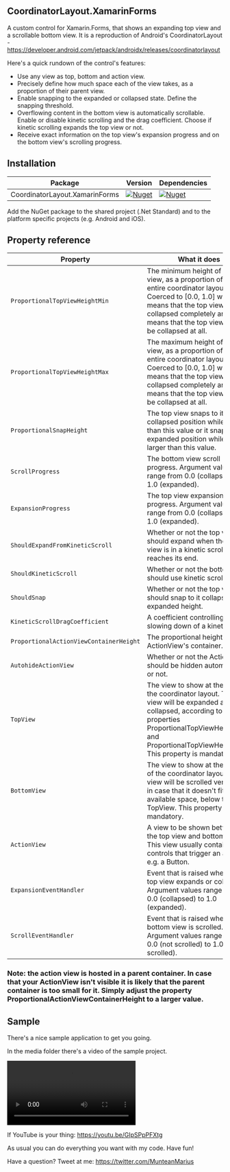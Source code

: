 ## CoordinatorLayout.XamarinForms

A custom control for Xamarin.Forms, that shows an expanding top view and a scrollable bottom view. It is a reproduction of Android's CoordinatorLayout - https://developer.android.com/jetpack/androidx/releases/coordinatorlayout

Here's a quick rundown of the control's features:

- Use any view as top, bottom and action view.
- Precisely define how much space each of the view takes, as a proportion of their parent view.
- Enable snapping to the expanded or collapsed state. Define the snapping threshold.
- Overflowing content in the bottom view is automatically scrollable. Enable or disable kinetic scrolling and the drag coefficient. Choose if kinetic scrolling expands the top view or not.
- Receive exact information on the top view's expansion progress and on the bottom view's scrolling progress.

## Installation

| Package                        | Version                                                                                                                                      | Dependencies                                                                                                     |
| ------------------------------ | -------------------------------------------------------------------------------------------------------------------------------------------- | ---------------------------------------------------------------------------------------------------------------- |
| CoordinatorLayout.XamarinForms | [![Nuget](https://img.shields.io/nuget/vpre/CoordinatorLayout.XamarinForms)](https://www.nuget.org/packages/CoordinatorLayout.XamarinForms/) | [![Nuget](https://img.shields.io/badge/Xamarin.Forms-v4.5-green)](https://www.nuget.org/packages/Xamarin.Forms/) |

Add the NuGet package to the shared project (.Net Standard) and to the platform specific projects (e.g. Android and iOS).

## Property reference

| Property                                | What it does                                                                                                                                                                                                                          |
| --------------------------------------- | ------------------------------------------------------------------------------------------------------------------------------------------------------------------------------------------------------------------------------------- |
| `ProportionalTopViewHeightMin`          | The minimum height of the top view, as a proportion of the entire coordinator layout. Coerced to [0.0, 1.0] where 0.0 means that the top view can be collapsed completely and 1.0 means that the top view cannot be collapsed at all. |
| `ProportionalTopViewHeightMax`          | The maximum height of the top view, as a proportion of the entire coordinator layout. Coerced to [0.0, 1.0] where 0.0 means that the top view can be collapsed completely and 1.0 means that the top view cannot be collapsed at all. |
| `ProportionalSnapHeight`                | The top view snaps to its collapsed position while smaller than this value or it snaps to its expanded position while it is larger than this value.                                                                                   |
| `ScrollProgress`                        | The bottom view scroll progress. Argument values range from 0.0 (collapsed) to 1.0 (expanded).                                                                                                                                        |
| `ExpansionProgress`                     | The top view expansion progress. Argument values range from 0.0 (collapsed) to 1.0 (expanded).                                                                                                                                        |
| `ShouldExpandFromKineticScroll`         | Whether or not the top view should expand when the bottom view is in a kinetic scroll and it reaches its end.                                                                                                                         |
| `ShouldKineticScroll`                   | Whether or not the bottom view should use kinetic scrolling.                                                                                                                                                                          |
| `ShouldSnap`                            | Whether or not the top view should snap to it collapsed or expanded height.                                                                                                                                                           |
| `KineticScrollDragCoefficient`          | A coefficient controlling the slowing down of a kinetic scroll.                                                                                                                                                                       |
| `ProportionalActionViewContainerHeight` | The proportional height of the ActionView's container.                                                                                                                                                                                |
| `AutohideActionView`                    | Whether or not the ActionView should be hidden automatically or not.                                                                                                                                                                  |
| `TopView`                               | The view to show at the top of the coordinator layout. This view will be expanded and collapsed, according to the properties ProportionalTopViewHeightMin and ProportionalTopViewHeightMax. This property is mandatory.               |
| `BottomView`                            | The view to show at the bottom of the coordinator layout. This view will be scrolled vertically, in case that it doesn't fit in the available space, below the TopView. This property is mandatory.                                   |
| `ActionView`                            | A view to be shown between the top view and bottom view. This view usually contains controls that trigger an action, e.g. a Button.                                                                                                   |
| `ExpansionEventHandler`                 | Event that is raised when the top view expands or collapses. Argument values range from 0.0 (collapsed) to 1.0 (expanded).                                                                                                            |
| `ScrollEventHandler`                    | Event that is raised when the bottom view is scrolled. Argument values range from 0.0 (not scrolled) to 1.0 (fully scrolled).                                                                                                         |

### Note: the action view is hosted in a parent container. In case that your ActionView isn't visible it is likely that the parent container is too small for it. Simply adjust the property ProportionalActionViewContainerHeight to a larger value.


## Sample

There's a nice sample application to get you going.

In the media folder there's a video of the sample project.

![Sample](media/CoordinatorLayout.m4v)

If YouTube is your thing: https://youtu.be/GIpSPpPFXtg

As usual you can do everything you want with my code. Have fun!

Have a question? Tweet at me: https://twitter.com/MunteanMarius
